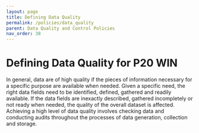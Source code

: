 ```yaml
---
layout: page
title: Defining Data Quality
permalink: /policies/data_quality
parent: Data Quality and Control Policies
nav_order: 38
---
```


# Defining Data Quality for P20 WIN 
In general, data are of high quality if the pieces of information necessary for a specific purpose are available when needed. Given a specific need, the right data fields need to be identified, defined, gathered and readily available. If the data fields are inexactly described, gathered incompletely or not ready when needed, the quality of the overall dataset is affected.  Achieving a high level of data quality involves checking data and conducting audits throughout the processes of data generation, collection and storage.  
